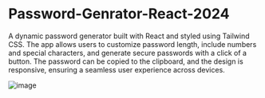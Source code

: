 # Password-Genrator-React-2024
A dynamic password generator built with React and styled using Tailwind CSS. The app allows users to customize password length, include numbers and special characters, and generate secure passwords with a click of a button. The password can be copied to the clipboard, and the design is responsive, ensuring a seamless user experience across devices.

![image](https://github.com/user-attachments/assets/06a950e3-8263-4066-870b-020c7015d824)

